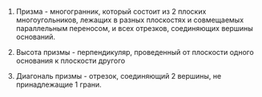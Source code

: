 1) Призма - многогранник, который состоит из 2 плоских многоугольников, лежащих в разных плоскостях
    и совмещаемых параллельным переносом, и всех отрезков, соединяющих вершины оснований.

2) Высота призмы - перпендикуляр, проведенный от плоскости одного основания к плоскости другого

3) Диагональ призмы - отрезок, соединяющий 2 вершины, не принадлежащие 1 грани.


